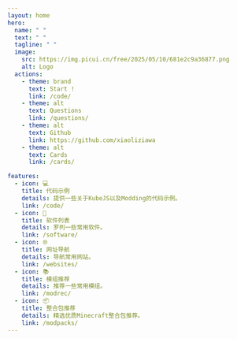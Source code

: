 ```yaml
---
layout: home
hero:
  name: " "
  text: " "
  tagline: " "
  image:
    src: https://img.picui.cn/free/2025/05/10/681e2c9a36877.png
    alt: Logo
  actions:
    - theme: brand
      text: Start !
      link: /code/
    - theme: alt
      text: Questions
      link: /questions/
    - theme: alt
      text: Github
      link: https://github.com/xiaoliziawa
    - theme: alt
      text: Cards
      link: /cards/

features:
  - icon: 💻
    title: 代码示例
    details: 提供一些关于KubeJS以及Modding的代码示例。
    link: /code/
  - icon: 💾
    title: 软件列表
    details: 罗列一些常用软件。
    link: /software/
  - icon: 🌐
    title: 网址导航
    details: 导航常用网站。
    link: /websites/
  - icon: 📚
    title: 模组推荐
    details: 推荐一些常用模组。
    link: /modrec/
  - icon: 📦
    title: 整合包推荐
    details: 精选优质Minecraft整合包推荐。
    link: /modpacks/
---
```


<TypewriterHero />
<HomeContent />